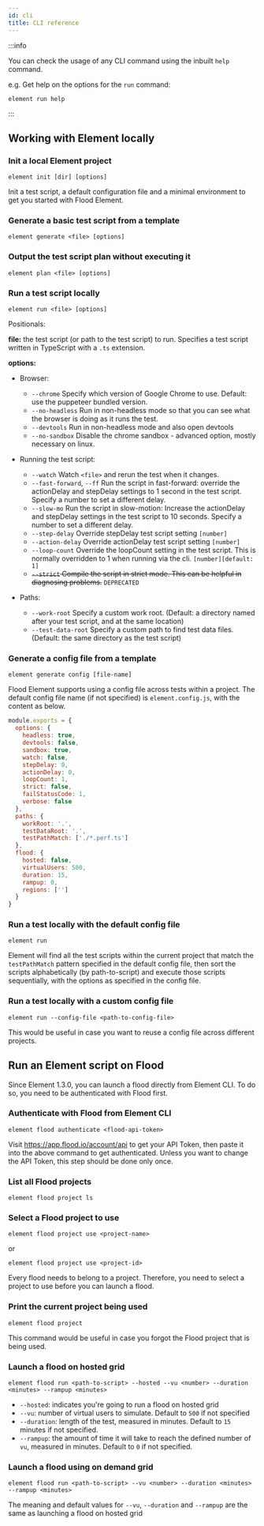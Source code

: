 ```yaml
---
id: cli
title: CLI reference
---
```


:::info

You can check the usage of any CLI command using the inbuilt `help` command.

e.g. Get help on the options for the `run` command:

```shell
element run help
```

:::
## Working with Element locally

### Init a local Element project
```shell
element init [dir] [options]
```

Init a test script, a default configuration file and a minimal environment to get you started with Flood Element.

### Generate a basic test script from a template
```shell
element generate <file> [options]
```

### Output the test script plan without executing it
```shell
element plan <file> [options]
```

### Run a test script locally
```shell
element run <file> [options]
```
Positionals:

**file:** the test script (or path to the test script) to run. Specifies a test script written in TypeScript with a `.ts` extension.

**options:**

- Browser:

  - `--chrome` Specify which version of Google Chrome to use. Default: use
  the puppeteer bundled version.
  - `--no-headless` Run in non-headless mode so that you can see what the browser is doing as it runs the test.
  - `--devtools` Run in non-headless mode and also open devtools
  - `--no-sandbox` Disable the chrome sandbox - advanced option, mostly necessary on linux.

- Running the test script:

  - `--watch` Watch `<file>` and rerun the test when it changes.
  - `--fast-forward`, `--ff` Run the script in fast-forward: override the actionDelay and stepDelay settings to 1 second in the test script. Specify a number to set a different delay.
  - `--slow-mo` Run the script in slow-motion: Increase the actionDelay
  and stepDelay settings in the test script to 10 seconds.
  Specify a number to set a different delay.
  - `--step-delay` Override stepDelay test script setting `[number]`
  - `--action-delay` Override actionDelay test script setting `[number]`
  - `--loop-count` Override the loopCount setting in the test script. This
  is normally overridden to 1 when running via the cli.
  `[number][default: 1]`
  - ~~`--strict` Compile the script in strict mode. This can be helpful
  in diagnosing problems.~~ `DEPRECATED`

- Paths:

  - `--work-root` Specify a custom work root. (Default: a directory named
  after your test script, and at the same location)
  - `--test-data-root` Specify a custom path to find test data files. (Default: the
  same directory as the test script)

### Generate a config file from a template
```shell
element generate config [file-name]
```
Flood Element supports using a config file across tests within a project. The default config file name (if not specified) is `element.config.js`, with the content as below.
```js
module.exports = {
  options: {
    headless: true,
    devtools: false,
    sandbox: true,
    watch: false,
    stepDelay: 0,
    actionDelay: 0,
    loopCount: 1,
    strict: false,
    failStatusCode: 1,
    verbose: false
  },
  paths: {
    workRoot: '.',
    testDataRoot: '.',
    testPathMatch: ['./*.perf.ts']
  },
  flood: {
    hosted: false,
    virtualUsers: 500,
    duration: 15,
    rampup: 0,
    regions: ['']
  }
}
```

### Run a test locally with the default config file
```shell
element run
```
Element will find all the test scripts within the current project that match the `testPathMatch` pattern specified in the default config file, then sort the scripts alphabetically (by path-to-script) and execute those scripts sequentially, with the options as specified in the config file.

### Run a test locally with a custom config file
```shell
element run --config-file <path-to-config-file>
```
This would be useful in case you want to reuse a config file across different projects.

## Run an Element script on Flood 
Since Element 1.3.0, you can launch a flood directly from Element CLI. To do so, you need to be authenticated with Flood first.

### Authenticate with Flood from Element CLI
```shell
element flood authenticate <flood-api-token>
```
Visit https://app.flood.io/account/api to get your API Token, then paste it into the above command to get authenticated. Unless you want to change the API Token, this step should be done only once.

### List all Flood projects
```shell
element flood project ls
```

### Select a Flood project to use
```shell
element flood project use <project-name>
```
or
```shell
element flood project use <project-id>
```
Every flood needs to belong to a project. Therefore, you need to select a project to use before you can launch a flood.

### Print the current project being used
```shell
element flood project
```
This command would be useful in case you forgot the Flood project that is being used.

### Launch a flood on hosted grid
```shell
element flood run <path-to-script> --hosted --vu <number> --duration <minutes> --rampup <minutes>
```
- `--hosted`: indicates you're going to run a flood on hosted grid
- `--vu`: number of virtual users to simulate. Default to `500` if not specified
- `--duration`: length of the test, measured in minutes. Default to `15` minutes if not specified.
- `--rampup`: the amount of time it will take to reach the defined number of `vu`, measured in minutes. Default to `0` if not specified.

### Launch a flood using on demand grid
```shell
element flood run <path-to-script> --vu <number> --duration <minutes> --rampup <minutes>
```
The meaning and default values for `--vu`, `--duration` and `--rampup` are the same as launching a flood on hosted grid


